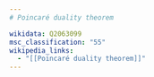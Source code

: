 ```yaml
---
# Poincaré duality theorem

wikidata: Q2063099
msc_classification: "55"
wikipedia_links:
  - "[[Poincaré duality theorem]]"
---
```

